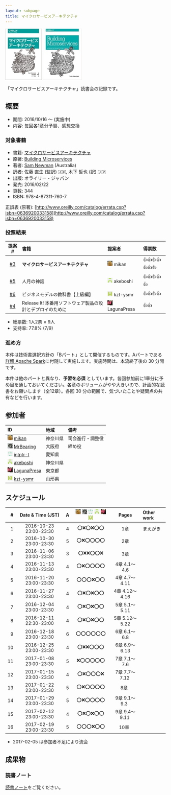 ```yaml
---
layout: subpage
title: マイクロサービスアーキテクチャ
---
```


[![マイクロサービスアーキテクチャ](/images/cover-microservices.jpg)](https://www.oreilly.co.jp/books/9784873117607/)
[![Building Microservices](/images/cover-microservices-en.jpg)](http://shop.oreilly.com/product/0636920033158.do)

「マイクロサービスアーキテクチャ」読書会の記録です。

## 概要

* 期間: 2016/10/16 ～ (実施中)
* 内容: 毎回各1章分予習、感想交換

### 対象書籍

* 書籍: [マイクロサービスアーキテクチャ](https://www.oreilly.co.jp/books/9784873117607/)
* 原著: [Building Microservices](http://shop.oreilly.com/product/0636920033158.do)
* 著者: [Sam Newman](https://www.thoughtworks.com/profiles/sam-newman) (Australia)
* 訳者: 佐藤 直生 (監訳) :jp:, 木下 哲也 (訳) :jp:
* 出版: オライリー・ジャパン
* 発売: 2016/02/22
* 頁数: 344
* ISBN: 978-4-87311-760-7

正誤表 (原著): [http://www.oreilly.com/catalog/errata.csp?isbn=0636920033158](http://www.oreilly.com/catalog/errata.csp?isbn=0636920033158)

### 投票結果

| 提案 #                                                | 書籍                                            | 提案者                                            | 得票数                      |
|:-----------------------------------------------------:|:------------------------------------------------|:--------------------------------------------------|:---------------------------|
| [#3](https://github.com/aosn/aosn.github.io/issues/3) | **マイクロサービスアーキテクチャ**                       | ![](/images/users/mikan_16.png) mikan             |:+1::+1::+1::+1::+1::+1::+1:|
| [#5](https://github.com/aosn/aosn.github.io/issues/5) | 人月の神話                                       | ![](/images/users/akeboshi_16.png) akeboshi       |:+1::+1::+1::+1::+1:        |
| [#6](https://github.com/aosn/aosn.github.io/issues/6) | ビジネスモデルの教科書【上級編】                       | ![](/images/users/kzt-ysmr_16.png) kzt-ysmr       |:+1::+1::+1::+1:            |
| [#4](https://github.com/aosn/aosn.github.io/issues/4) | Release It! 本番用ソフトウェア製品の設計とデプロイのために | ![](/images/users/LagunaPresa_16.png) LagunaPresa |:+1::+1:                    |

* 総票数: 1人2票 × 9人
* 支持率: 77.8% (7/9)

### 進め方

本件は技術書選択方針の「Bパート」として開催するものです。Aパートである[詳解 Apache Spark](../7-spark)に付随して実施します。実施時間は、本流終了後の 30 分間です。

本件は他のパートと異なり、**予習を必須** としています。各回参加前に1章分に予め目を通しておいてください。各章のボリュームがやや大きいので、計画的な読書をお願いします（全12章）。各回 30 分の範囲で、気づいたことや疑問点の共有などを行います。

## 参加者

| ID                                                                                     | 地域     | 備考           |
|:---------------------------------------------------------------------------------------|:---------|:---------------|
| ![](/images/users/mikan_16.png) [mikan](https://github.com/mikan)                      | 神奈川県 | 司会進行・調整役 |
| ![](/images/users/MrBearing_16.png) [MrBearing](https://github.com/MrBearing)          | 大阪府   | 締め役          |
| ![](/images/users/intptr-t_16.png) [intptr-t](https://github.com/intptr-t)             | 愛知県   | 　              |
| ![](/images/users/akeboshi_16.png) [akeboshi](https://github.com/akeboshi)             | 神奈川県 |                |
| ![](/images/users/LagunaPresa_16.png) [LagunaPresa](https://github.com/LagunaPresa)    | 東京都   | 　              |
| ![](/images/users/kzt-ysmr_16.png) [kzt-ysmr](https://github.com/kzt-ysmr)             | 山形県   | 　              |

## スケジュール

| # | Date & Time (JST) | A | ![](/images/users/mikan_16.png) ![](/images/users/MrBearing_16.png) ![](/images/users/intptr-t_16.png) ![](/images/users/akeboshi_16.png) ![](/images/users/LagunaPresa_16.png) ![](/images/users/kzt-ysmr_16.png) | Pages | Other work |
|---:|:----------------------:|:-:|:------------------:|:--------------:|:-----------------------|
|  1 | 2016-10-23 23:00-23:30 | 4 | :o::x::o::x::o::o: | 1章            | まえがき                |
|  2 | 2016-10-30 23:00-23:30 | 5 | :o::x::o::o::o::o: | 2章            |                        |
|  3 | 2016-11-06 23:00-23:30 | 3 | :o::x::x::o::o::x: | 3章            |                        |
|  4 | 2016-11-13 23:00-23:30 | 4 | :o::x::o::o::o::o: | 4章 4.1～4.6   |                        |
|  5 | 2016-11-20 23:00-23:30 | 5 | :o::o::o::x::o::o: | 4章 4.7～4.11  |                        |
|  6 | 2016-11-27 23:00-23:30 | 4 | :o::x::o::x::o::o: | 4章 4.12～4.16 |                        |
|  7 | 2016-12-04 23:00-23:30 | 4 | :o::x::o::x::o::o: | 5章 5.1～5.11  |                        |
|  8 | 2016-12-11 22:30-23:00 | 4 | :o::x::o::x::o::o: | 5章 5.12～5.22 |                        |
|  9 | 2016-12-18 23:00-23:30 | 6 | :o::o::o::o::o::o: | 6章 6.1～6.8   |                        |
| 10 | 2016-12-25 23:00-23:30 | 4 | :o::x::x::o::o::o: | 6章 6.9～6.13  |                        |
| 11 | 2017-01-08 23:00-23:30 | 5 | :x::o::o::o::o::o: | 7章 7.1～7.6   |                        |
| 12 | 2017-01-15 23:00-23:30 | 4 | :o::x::o::o::o::x: | 7章 7.7～7.12  |                        |
| 13 | 2017-01-22 23:00-23:30 | 5 | :o::x::o::o::o::o: | 8章            |                        |
| 14 | 2017-01-29 23:00-23:30 | 5 | :o::x::o::o::o::o: | 9章 9.1～9.3   |                        |
| 15 | 2017-02-12 23:00-23:30 | 4 | :o::x::o::x::o::o: | 9章 9.4～9.11  |                        |
| 16 | 2017-02-19 23:00-23:30 | 5 | :o::o::o::x::o::o: | 10章           |                        |

* 2017-02-05 は参加者不足により流会

## 成果物

### 読書ノート

[読書ノート](/note/8-microservices)をご覧ください。
